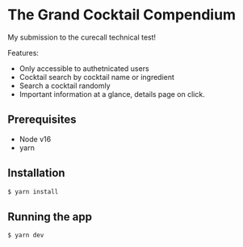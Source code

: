 # The Grand Cocktail Compendium

My submission to the curecall technical test!

Features:

- Only accessible to authetnicated users
- Cocktail search by cocktail name or ingredient
- Search a cocktail randomly
- Important information at a glance, details page on click.

## Prerequisites

- Node v16
- yarn

## Installation

```bash
$ yarn install
```

## Running the app

```bash
$ yarn dev
```
